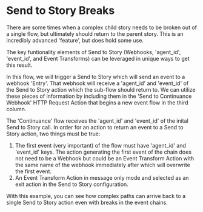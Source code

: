 # Send to Story Breaks
There are some times when a complex child story needs to be broken out of a single flow, but ultimately should return to the parent story. This is an incredibly advanced 'feature', but does hold some use.

The key funtionality elements of Send to Story (Webhooks, 'agent_id', 'event_id', and Event Transforms) can be leveraged in unique ways to get this result.

In this flow, we will trigger a Send to Story which will send an event to a webhook 'Entry'. That webhook will receive a 'agent_id' and 'event_id' of the Send to Story action which the sub-flow should return to. We can utilize these pieces of information by including them in the 'Send to Continuance Webhook' HTTP Request Action that begins a new event flow in the third column.

The 'Continuance' flow receives the 'agent_id' and 'event_id' of the inital Send to Story call. In order for an action to return an event to a Send to Story action, two things must be true:

1. The first event (very important) of the flow must have 'agent_id' and 'event_id' keys. The action generating the first event of the chain does not need to be a Webhook but could be an Event Transform Action with the same name of the webhook immediately after which will overwrite the first event.
2. An Event Transform Action in message only mode and selected as an exit action in the Send to Story configuration.

With this example, you can see how complex paths can arrive back to a single Send to Story action even with breaks in the event chains.